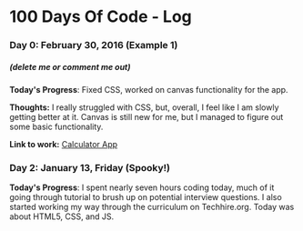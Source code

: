 # 100 Days Of Code - Log

### Day 0: February 30, 2016 (Example 1)
##### (delete me or comment me out)

**Today's Progress**: Fixed CSS, worked on canvas functionality for the app.

**Thoughts:** I really struggled with CSS, but, overall, I feel like I am slowly getting better at it. Canvas is still new for me, but I managed to figure out some basic functionality.

**Link to work:** [Calculator App](http://www.example.com)

### Day 2: January 13, Friday (Spooky!)

**Today's Progress**: I spent nearly seven hours coding today, much of it going through tutorial to brush up on potential interview
questions.  I also started working my way through the curriculum on Techhire.org.  Today was about HTML5, CSS, and JS.




